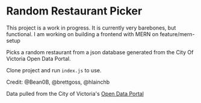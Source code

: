 # Random Restaurant Picker

This project is a work in progress.
It is currently very barebones, but functional. I am working on building a frontend with MERN on feature/mern-setup

Picks a random restaurant from a json database generated from the City Of Victoria Open Data Portal.

Clone project and run `index.js` to use.

Credit: @Bean0B, @brettgoss, @hlainchb

Data pulled from the City of Victoria's [Open Data Portal](http://www.victoria.ca/EN/main/city/open-data-catalogue.html)
